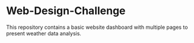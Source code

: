 # Web-Design-Challenge

This repository contains a basic website dashboard with multiple pages to present weather data analysis.
